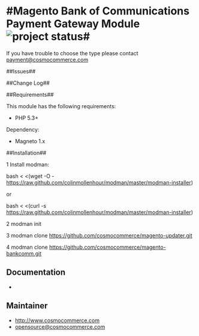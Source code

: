 #Magento Bank of Communications Payment Gateway Module![project status](http://stillmaintained.com/sidealice/aliyun-paas.png)#
==============



If you have trouble to choose the type please contact payment@cosmocommerce.com 

##Issues##

##Change Log##

##Requirements##

This module has the following requirements:

 - PHP 5.3+

Dependency:

 - Magneto 1.x

##Installation##

1 Install modman:

bash < <(wget -O - https://raw.github.com/colinmollenhour/modman/master/modman-installer)

or

bash < <(curl -s https://raw.github.com/colinmollenhour/modman/master/modman-installer)

2 modman init 

3 modman clone https://github.com/cosmocommerce/magento-updater.git

4 modman clone https://github.com/cosmocommerce/magento-bankcomm.git


## Documentation ##

 - 
 
## Maintainer ##

 - http://www.cosmocommerce.com
 - opensource@cosmocommerce.com
